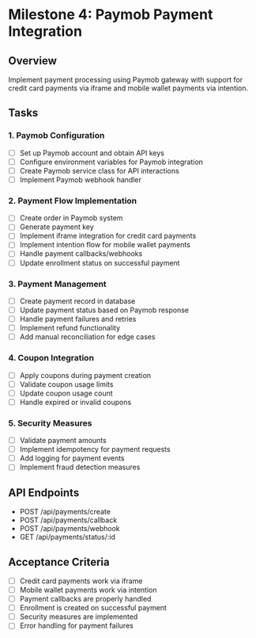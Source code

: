 # Milestone 4: Paymob Payment Integration

## Overview

Implement payment processing using Paymob gateway with support for credit card payments via iframe and mobile wallet payments via intention.

## Tasks

### 1. Paymob Configuration

- [ ] Set up Paymob account and obtain API keys
- [ ] Configure environment variables for Paymob integration
- [ ] Create Paymob service class for API interactions
- [ ] Implement Paymob webhook handler

### 2. Payment Flow Implementation

- [ ] Create order in Paymob system
- [ ] Generate payment key
- [ ] Implement iframe integration for credit card payments
- [ ] Implement intention flow for mobile wallet payments
- [ ] Handle payment callbacks/webhooks
- [ ] Update enrollment status on successful payment

### 3. Payment Management

- [ ] Create payment record in database
- [ ] Update payment status based on Paymob response
- [ ] Handle payment failures and retries
- [ ] Implement refund functionality
- [ ] Add manual reconciliation for edge cases

### 4. Coupon Integration

- [ ] Apply coupons during payment creation
- [ ] Validate coupon usage limits
- [ ] Update coupon usage count
- [ ] Handle expired or invalid coupons

### 5. Security Measures

- [ ] Validate payment amounts
- [ ] Implement idempotency for payment requests
- [ ] Add logging for payment events
- [ ] Implement fraud detection measures

## API Endpoints

- POST /api/payments/create
- POST /api/payments/callback
- POST /api/payments/webhook
- GET /api/payments/status/:id

## Acceptance Criteria

- [ ] Credit card payments work via iframe
- [ ] Mobile wallet payments work via intention
- [ ] Payment callbacks are properly handled
- [ ] Enrollment is created on successful payment
- [ ] Security measures are implemented
- [ ] Error handling for payment failures
